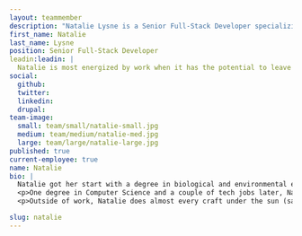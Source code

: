 ```yaml
---
layout: teammember
description: "Natalie Lysne is a Senior Full-Stack Developer specializing in Drupal and Wordpress at ThinkShout, a full service digital agency and B-Corp that specializes in nonprofit tech, digital strategy, website development, accessible design, and brand work."
first_name: Natalie
last_name: Lysne
position: Senior Full-Stack Developer
leadin:leadin: |
  Natalie is most energized by work when it has the potential to leave the world a bit better than she found it. 
social:
  github:
  twitter:
  linkedin: 
  drupal:
team-image:
  small: team/small/natalie-small.jpg
  medium: team/medium/natalie-med.jpg
  large: team/large/natalie-large.jpg
published: true
current-employee: true
name: Natalie
bio: |
  Natalie got her start with a degree in biological and environmental engineering, but struggled to find a job that felt like it was furthering her environmental goals. It was after that when Natalie decided to take a programming class; it was hard and unlike anything she’d ever encountered, so–*naturally*–she was inclined to pursue it further. 
  <p>One degree in Computer Science and a couple of tech jobs later, Natalie formally shifted to a career in web development, specializing in the wonderful world of Drupal. Now, with over 10 years of experience at small web agencies, Natalie brings ThinkShout both frontend and backend experience with a familiarity of the entire project life cycle.
  <p>Outside of work, Natalie does almost every craft under the sun (sans knitting), plays the violin, and loves to learn new languages. And in addition to instant messaging friends and colleagues about what the squirrels and turkeys outside her office window are doing, she has been using a handy app to answer all her "what was that bird noise" questions. But she is totally *not* a bird nerd.

slug: natalie
---
```


